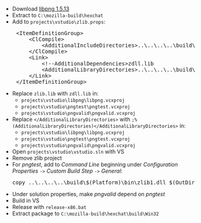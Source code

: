  * Download [libpng 1.5.13](ftp://ftp.simplesystems.org/pub/libpng/png/src/lpng1513.zip)
 * Extract to `C:\mozilla-build\hexchat`
 * Add to `projects\vstudio\zlib.props`:
<pre>
	&lt;ItemDefinitionGroup>
		&lt;ClCompile>
			&lt;AdditionalIncludeDirectories>..\..\..\..\build\$(Platform)\include</AdditionalIncludeDirectories>
		&lt;/ClCompile>
		&lt;Link>
			&lt;!--AdditionalDependencies>zdll.lib</AdditionalDependencies-->
			&lt;AdditionalLibraryDirectories>..\..\..\..\build\$(Platform)\lib</AdditionalLibraryDirectories>
		&lt;/Link>
	&lt;/ItemDefinitionGroup>
</pre>
 * Replace `zlib.lib` with `zdll.lib` in:
	* `projects\vstudio\libpng\libpng.vcxproj`
	* `projects\vstudio\pngtest\pngtest.vcxproj`
	* `projects\vstudio\pngvalid\pngvalid.vcxproj`
 * Replace `</AdditionalLibraryDirectories>` with `;%(AdditionalLibraryDirectories)</AdditionalLibraryDirectories>` in:
	* `projects\vstudio\libpng\libpng.vcxproj`
	* `projects\vstudio\pngtest\pngtest.vcxproj`
	* `projects\vstudio\pngvalid\pngvalid.vcxproj`
 * Open `projects\vstudio\vstudio.sln` with VS
 * Remove zlib project
 * For _pngtest_, add to _Command Line_ beginning under _Configuration Properties_ `->` _Custom Build Step_ `->` _General_:
	<pre>copy ..\..\..\..\build\$(Platform)\bin\zlib1.dll $(OutDir)</pre>
 * Under solution properties, make _pngvalid_ depend on _pngtest_
 * Build in VS
 * Release with `release-x86.bat`
 * Extract package to `C:\mozilla-build\hexchat\build\Win32`
